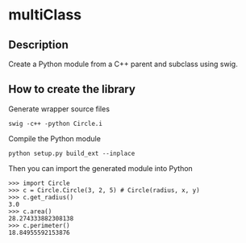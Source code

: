 multiClass
===
Description
----
Create a Python module from a C++ parent and subclass using swig.

How to create the library
----

Generate wrapper source files
```
swig -c++ -python Circle.i
```
Compile the Python module
```
python setup.py build_ext --inplace
```
Then you can import the generated module into Python
```
>>> import Circle
>>> c = Circle.Circle(3, 2, 5) # Circle(radius, x, y)
>>> c.get_radius()
3.0
>>> c.area()
28.274333882308138
>>> c.perimeter()
18.84955592153876
```
